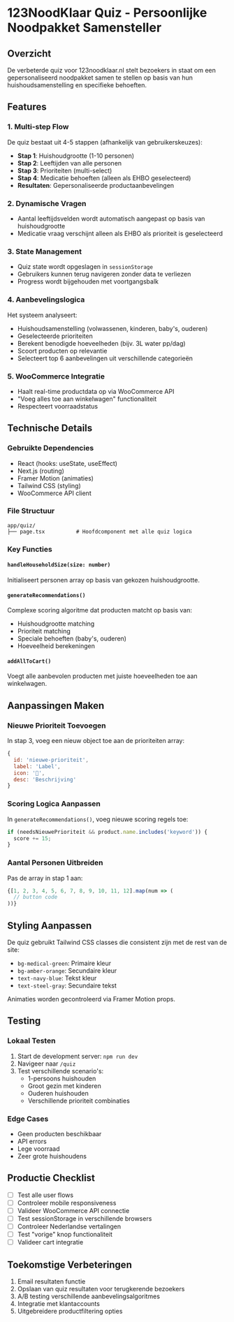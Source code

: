 # 123NoodKlaar Quiz - Persoonlijke Noodpakket Samensteller

## Overzicht
De verbeterde quiz voor 123noodklaar.nl stelt bezoekers in staat om een gepersonaliseerd noodpakket samen te stellen op basis van hun huishoudsamenstelling en specifieke behoeften.

## Features

### 1. Multi-step Flow
De quiz bestaat uit 4-5 stappen (afhankelijk van gebruikerskeuzes):
- **Stap 1**: Huishoudgrootte (1-10 personen)
- **Stap 2**: Leeftijden van alle personen
- **Stap 3**: Prioriteiten (multi-select)
- **Stap 4**: Medicatie behoeften (alleen als EHBO geselecteerd)
- **Resultaten**: Gepersonaliseerde productaanbevelingen

### 2. Dynamische Vragen
- Aantal leeftijdsvelden wordt automatisch aangepast op basis van huishoudgrootte
- Medicatie vraag verschijnt alleen als EHBO als prioriteit is geselecteerd

### 3. State Management
- Quiz state wordt opgeslagen in `sessionStorage` 
- Gebruikers kunnen terug navigeren zonder data te verliezen
- Progress wordt bijgehouden met voortgangsbalk

### 4. Aanbevelingslogica
Het systeem analyseert:
- Huishoudsamenstelling (volwassenen, kinderen, baby's, ouderen)
- Geselecteerde prioriteiten
- Berekent benodigde hoeveelheden (bijv. 3L water pp/dag)
- Scoort producten op relevantie
- Selecteert top 6 aanbevelingen uit verschillende categorieën

### 5. WooCommerce Integratie
- Haalt real-time productdata op via WooCommerce API
- "Voeg alles toe aan winkelwagen" functionaliteit
- Respecteert voorraadstatus

## Technische Details

### Gebruikte Dependencies
- React (hooks: useState, useEffect)
- Next.js (routing)
- Framer Motion (animaties)
- Tailwind CSS (styling)
- WooCommerce API client

### File Structuur
```
app/quiz/
├── page.tsx          # Hoofdcomponent met alle quiz logica
```

### Key Functies

#### `handleHouseholdSize(size: number)`
Initialiseert personen array op basis van gekozen huishoudgrootte.

#### `generateRecommendations()`
Complexe scoring algoritme dat producten matcht op basis van:
- Huishoudgrootte matching
- Prioriteit matching
- Speciale behoeften (baby's, ouderen)
- Hoeveelheid berekeningen

#### `addAllToCart()`
Voegt alle aanbevolen producten met juiste hoeveelheden toe aan winkelwagen.

## Aanpassingen Maken

### Nieuwe Prioriteit Toevoegen
In stap 3, voeg een nieuw object toe aan de prioriteiten array:
```javascript
{ 
  id: 'nieuwe-prioriteit', 
  label: 'Label', 
  icon: '🎯', 
  desc: 'Beschrijving' 
}
```

### Scoring Logica Aanpassen
In `generateRecommendations()`, voeg nieuwe scoring regels toe:
```javascript
if (needsNieuwePrioriteit && product.name.includes('keyword')) {
  score += 15;
}
```

### Aantal Personen Uitbreiden
Pas de array in stap 1 aan:
```javascript
{[1, 2, 3, 4, 5, 6, 7, 8, 9, 10, 11, 12].map(num => (
  // button code
))}
```

## Styling Aanpassen

De quiz gebruikt Tailwind CSS classes die consistent zijn met de rest van de site:
- `bg-medical-green`: Primaire kleur
- `bg-amber-orange`: Secundaire kleur
- `text-navy-blue`: Tekst kleur
- `text-steel-gray`: Secundaire tekst

Animaties worden gecontroleerd via Framer Motion props.

## Testing

### Lokaal Testen
1. Start de development server: `npm run dev`
2. Navigeer naar `/quiz`
3. Test verschillende scenario's:
   - 1-persoons huishouden
   - Groot gezin met kinderen
   - Ouderen huishouden
   - Verschillende prioriteit combinaties

### Edge Cases
- Geen producten beschikbaar
- API errors
- Lege voorraad
- Zeer grote huishoudens

## Productie Checklist
- [ ] Test alle user flows
- [ ] Controleer mobile responsiveness
- [ ] Valideer WooCommerce API connectie
- [ ] Test sessionStorage in verschillende browsers
- [ ] Controleer Nederlandse vertalingen
- [ ] Test "vorige" knop functionaliteit
- [ ] Valideer cart integratie

## Toekomstige Verbeteringen
1. Email resultaten functie
2. Opslaan van quiz resultaten voor terugkerende bezoekers
3. A/B testing verschillende aanbevelingsalgoritmes
4. Integratie met klantaccounts
5. Uitgebreidere productfiltering opties